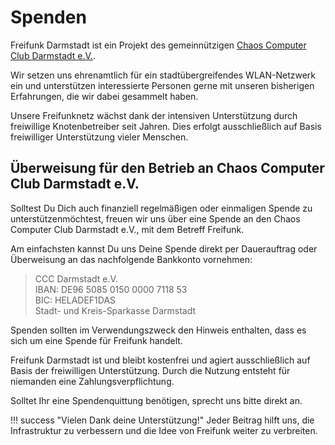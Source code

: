 # Spenden

Freifunk Darmstadt ist ein Projekt des gemeinnützigen [Chaos Computer Club Darmstadt e.V.](https://www.chaos-darmstadt.de).

Wir setzen uns ehrenamtlich für ein stadtübergreifendes WLAN-Netzwerk ein und unterstützen interessierte Personen gerne
mit unseren bisherigen Erfahrungen, die wir dabei gesammelt haben.

Unsere Freifunknetz wächst dank der intensiven Unterstützung durch freiwillige Knotenbetreiber seit Jahren.
Dies erfolgt ausschließlich auf Basis freiwilliger Unterstützung vieler Menschen.

## Überweisung für den Betrieb an Chaos Computer Club Darmstadt e.V.
Solltest Du Dich auch finanziell regelmäßigen oder einmaligen Spende zu unterstützenmöchtest, freuen wir uns über
eine Spende an den Chaos Computer Club Darmstadt e.V., mit dem Betreff Freifunk.

Am einfachsten kannst Du uns Deine Spende direkt per Dauerauftrag oder Überweisung an das nachfolgende Bankkonto vornehmen:

<blockquote>
  CCC Darmstadt e.V.<br/>
  IBAN: DE96 5085 0150 0000 7118 53<br/>
  BIC: HELADEF1DAS<br/>
  Stadt- und Kreis-Sparkasse Darmstadt
</blockquote>

Spenden sollten im Verwendungszweck den Hinweis enthalten, dass es sich um eine Spende für Freifunk handelt.

Freifunk Darmstadt ist und bleibt kostenfrei und agiert ausschließlich auf Basis der freiwilligen Unterstützung. Durch die Nutzung entsteht für niemanden eine Zahlungsverpflichtung.

Solltet Ihr eine Spendenquittung benötigen, sprecht uns bitte direkt an.

!!! success "Vielen Dank deine Unterstützung!"
    Jeder Beitrag hilft uns, die Infrastruktur zu verbessern und die Idee von Freifunk weiter zu verbreiten.

